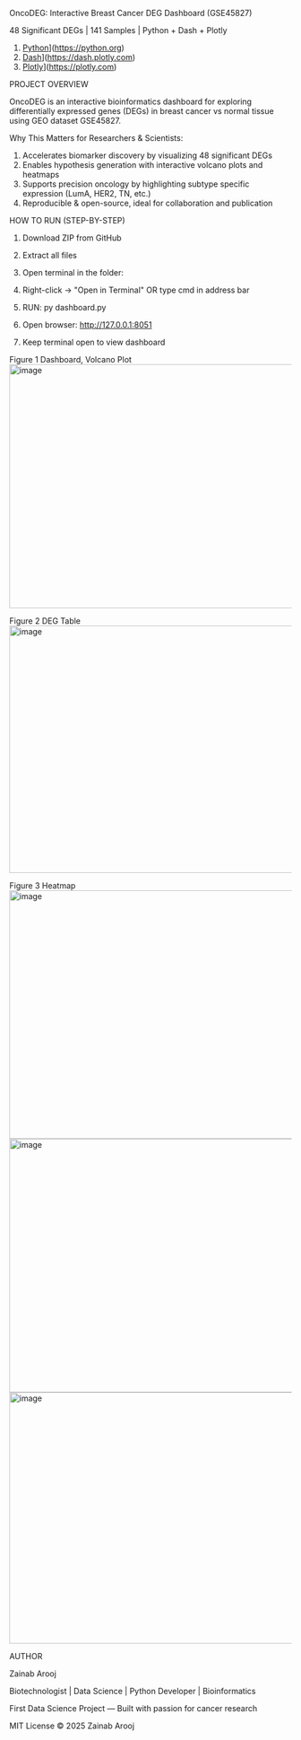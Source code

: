 OncoDEG: Interactive Breast Cancer DEG Dashboard (GSE45827)

48 Significant DEGs | 141 Samples | Python + Dash + Plotly

1. [Python](https://img.shields.io/badge/Python-3.13-blue)](https://python.org)
2. [Dash](https://img.shields.io/badge/Dash-Interactive_Apps-orange)](https://dash.plotly.com)
3. [Plotly](https://img.shields.io/badge/Plotly-Interactive_Plots-yellowgreen)](https://plotly.com)

PROJECT OVERVIEW

OncoDEG is an interactive bioinformatics dashboard for exploring differentially expressed genes (DEGs) in breast cancer vs normal tissue using GEO dataset GSE45827.

Why This Matters for Researchers & Scientists:
1. Accelerates biomarker discovery by visualizing 48 significant DEGs
2. Enables hypothesis generation with interactive volcano plots and heatmaps
3. Supports precision oncology by highlighting subtype specific expression (LumA, HER2, TN, etc.)
4. Reproducible & open-source, ideal for collaboration and publication

HOW TO RUN (STEP-BY-STEP)

1. Download ZIP from GitHub
2. Extract all files
3. Open terminal in the folder:
4. Right-click → "Open in Terminal"
OR type cmd in address bar
5. RUN:
        py dashboard.py

6. Open browser: http://127.0.0.1:8051
7. Keep terminal open to view dashboard

Figure 1 Dashboard, Volcano Plot
<img width="931" height="435" alt="image" src="https://github.com/user-attachments/assets/695d11df-ee06-45ee-8800-a8de63a02150" />

Figure 2 DEG Table
<img width="932" height="441" alt="image" src="https://github.com/user-attachments/assets/648ba686-0900-4276-90a3-4fc2605a3487" />

Figure 3 Heatmap
<img width="923" height="443" alt="image" src="https://github.com/user-attachments/assets/a0ca1619-9f51-4204-8d76-b9cb4ffc0a39" />
<img width="928" height="452" alt="image" src="https://github.com/user-attachments/assets/6def3541-b44f-47df-8fd3-f026437e0e6b" />
<img width="938" height="448" alt="image" src="https://github.com/user-attachments/assets/d37379b9-0831-4043-8522-e8b89d170953" />

AUTHOR

Zainab Arooj

Biotechnologist | Data Science | Python Developer | Bioinformatics

First Data Science Project — Built with passion for cancer research

MIT License © 2025 Zainab Arooj
